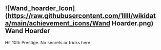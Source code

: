 ## ![Wand_hoarder_Icon](https://raw.githubusercontent.com/1IlIl/wikidata/main/achievement_icons/Wand Hoarder.png) Wand Hoarder


Hit 10th Prestige. No secrets or tricks here.


